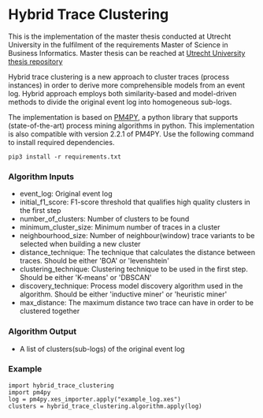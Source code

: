 # Hybrid Trace Clustering

This is the implementation of the master thesis conducted at Utrecht University in the fulfilment of the requirements Master of Science in Business Informatics. Master thesis can be reached at [Utrecht University thesis repository](https://dspace.library.uu.nl/handle/1874/401960)

Hybrid trace clustering is a new approach to cluster traces (process instances) in order to derive more comprehensible models from an event log. Hybrid approach employs both similarity-based and model-driven methods to divide the original event log into homogeneous sub-logs.

The implementation is based on [PM4PY](http://pm4py.org/), a python library that supports (state-of-the-art) process mining algorithms in python. This implementation is also compatible with version 2.2.1 of PM4PY. Use the following command to install required dependencies.

```
pip3 install -r requirements.txt
```


### Algorithm Inputs

- event_log: Original event log
- initial_f1_score: F1-score threshold that qualifies high quality clusters in the first step
- number_of_clusters: Number of clusters to be found
- minimum_cluster_size: Minimum number of traces in a cluster 
- neighbourhood_size: Number of neighbour(window) trace variants to be selected when building a new cluster
- distance_technique: The technique that calculates the distance between traces. Should be either 'BOA' or 'levenshtein'
- clustering_technique: Clustering technique to be used in the first step. Should be either 'K-means' or 'DBSCAN'
- discovery_technique: Process model discovery algorithm used in the algorithm. Should be either 'inductive miner' or 'heuristic miner'
- max_distance: The maximum distance two trace can have in order to be clustered together

### Algorithm Output
- A list of clusters(sub-logs) of the original event log

### Example

    import hybrid_trace_clustering
    import pm4py
    log = pm4py.xes_importer.apply("example_log.xes")
    clusters = hybrid_trace_clustering.algorithm.apply(log)
    
    